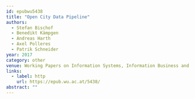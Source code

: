 ```yaml
---
id: epubwu5438
title: "Open City Data Pipeline"
authors:
  - Stefan Bischof
  - Benedikt Kämpgen
  - Andreas Harth
  - Axel Polleres
  - Patrik Schneider
year: 2017
category: other
venue: Working Papers on Information Systems, Information Business and Operations 01/2017, Department für Informationsverarbeitung und Prozessmanagement, WU Vienna University of Economics and Business, Vienna, February 2017
links:
  - label: http
    url: https://epub.wu.ac.at/5438/
abstract: ""
---
```

